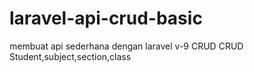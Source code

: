 # laravel-api-crud-basic
membuat api sederhana dengan laravel v-9 CRUD
CRUD Student,subject,section,class

